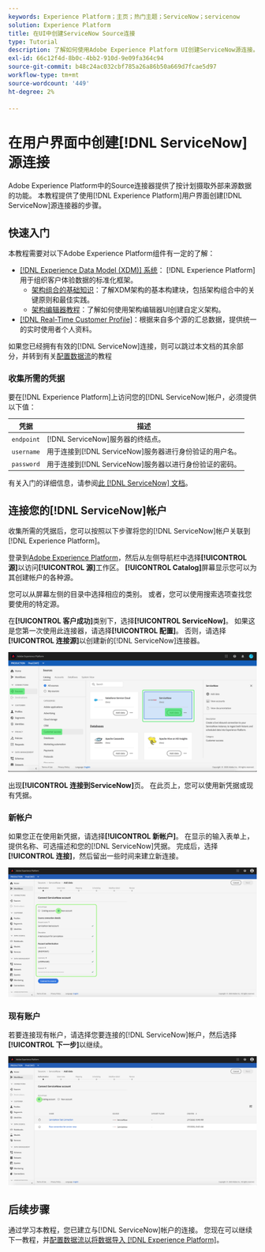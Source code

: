 ```yaml
---
keywords: Experience Platform；主页；热门主题；ServiceNow；servicenow
solution: Experience Platform
title: 在UI中创建ServiceNow Source连接
type: Tutorial
description: 了解如何使用Adobe Experience Platform UI创建ServiceNow源连接。
exl-id: 66c12f4d-8b0c-4bb2-910d-9e09fa364c94
source-git-commit: b48c24ac032cbf785a26a86b50a669d7fcae5d97
workflow-type: tm+mt
source-wordcount: '449'
ht-degree: 2%

---
```


# 在用户界面中创建[!DNL ServiceNow]源连接

Adobe Experience Platform中的Source连接器提供了按计划摄取外部来源数据的功能。 本教程提供了使用[!DNL Experience Platform]用户界面创建[!DNL ServiceNow]源连接器的步骤。

## 快速入门

本教程需要对以下Adobe Experience Platform组件有一定的了解：

* [[!DNL Experience Data Model (XDM)] 系统](../../../../../xdm/home.md)： [!DNL Experience Platform]用于组织客户体验数据的标准化框架。
   * [架构组合的基础知识](../../../../../xdm/schema/composition.md)：了解XDM架构的基本构建块，包括架构组合中的关键原则和最佳实践。
   * [架构编辑器教程](../../../../../xdm/tutorials/create-schema-ui.md)：了解如何使用架构编辑器UI创建自定义架构。
* [[!DNL Real-Time Customer Profile]](../../../../../profile/home.md)：根据来自多个源的汇总数据，提供统一的实时使用者个人资料。

如果您已经拥有有效的[!DNL ServiceNow]连接，则可以跳过本文档的其余部分，并转到有关[配置数据流](../../dataflow/customer-success.md)的教程

### 收集所需的凭据

要在[!DNL Experience Platform]上访问您的[!DNL ServiceNow]帐户，必须提供以下值：

| 凭据 | 描述 |
| ---------- | ----------- |
| `endpoint` | [!DNL ServiceNow]服务器的终结点。 |
| `username` | 用于连接到[!DNL ServiceNow]服务器进行身份验证的用户名。 |
| `password` | 用于连接到[!DNL ServiceNow]服务器以进行身份验证的密码。 |

有关入门的详细信息，请参阅[此 [!DNL ServiceNow] 文档](https://developer.servicenow.com/app.do#!/rest_api_doc？v=newyork&amp;id=r_TableAPI-GET)。

## 连接您的[!DNL ServiceNow]帐户

收集所需的凭据后，您可以按照以下步骤将您的[!DNL ServiceNow]帐户关联到[!DNL Experience Platform]。

登录到[Adobe Experience Platform](https://platform.adobe.com)，然后从左侧导航栏中选择&#x200B;**[!UICONTROL 源]**&#x200B;以访问&#x200B;**[!UICONTROL 源]**&#x200B;工作区。 **[!UICONTROL Catalog]**&#x200B;屏幕显示您可以为其创建帐户的各种源。

您可以从屏幕左侧的目录中选择相应的类别。 或者，您可以使用搜索选项查找您要使用的特定源。

在&#x200B;**[!UICONTROL 客户成功]**&#x200B;类别下，选择&#x200B;**[!UICONTROL ServiceNow]**。 如果这是您第一次使用此连接器，请选择&#x200B;**[!UICONTROL 配置]**。 否则，请选择&#x200B;**[!UICONTROL 连接源]**&#x200B;以创建新的[!DNL ServiceNow]连接器。

![](../../../../images/tutorials/create/servicenow/catalog.png)

出现&#x200B;**[!UICONTROL 连接到ServiceNow]**&#x200B;页。 在此页上，您可以使用新凭据或现有凭据。

### 新帐户

如果您正在使用新凭据，请选择&#x200B;**[!UICONTROL 新帐户]**。 在显示的输入表单上，提供名称、可选描述和您的[!DNL ServiceNow]凭据。 完成后，选择&#x200B;**[!UICONTROL 连接]**，然后留出一些时间来建立新连接。

![](../../../../images/tutorials/create/servicenow/new.png)

### 现有账户

若要连接现有帐户，请选择您要连接的[!DNL ServiceNow]帐户，然后选择&#x200B;**[!UICONTROL 下一步]**&#x200B;以继续。

![](../../../../images/tutorials/create/servicenow/existing.png)

## 后续步骤

通过学习本教程，您已建立与[!DNL ServiceNow]帐户的连接。 您现在可以继续下一教程，并[配置数据流以将数据导入 [!DNL Experience Platform]](../../dataflow/customer-success.md)。

